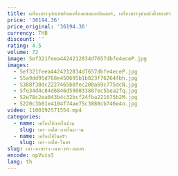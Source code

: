```yaml
---
title: เครื่องบรรจุภัณฑ์พร้อมเครื่องผสมและฮีตเตอร์, เครื่องบรรจุขวดน้ําผึ้งสองหัว
price: '36194.36'
price_original: '36194.36'
currency: THB
discount: ''
rating: 4.5
volume: 72
image: Sef321feea4424212834d7657dbfe4eceP.jpg
images:
  - Sef321feea4424212834d7657dbfe4eceP.jpg
  - S5a9dd95d768e450695b1b823f76264fbh.jpg
  - S388f30dc2227465b8fec208a69c775dcN.jpg
  - Sfe34d4c84d6846d590033887ec5bea2fq.jpg
  - S2e78c2ea043b4c32bcf24fba221675b2M.jpg
  - S220c3b01e4104f74ae75c3880cb746e4o.jpg
video: 1100192571554.mp4
categories:
  - name: เครื่องใช้ภายในบ้าน
    slug: เคร-องใช-ภายในบ-าน
  - name: เครื่องใช้ในครัว
    slug: เคร-องใช-ในคร
slug: เคร-องบรรจ-ณฑ-พร-อมเคร
encode: opVvzsS
lang: th
---
```

  